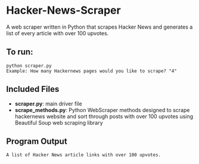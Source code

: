 # Hacker-News-Scraper
A web scraper written in Python that scrapes Hacker News and generates a list of every article with over 100 upvotes.
## To run:

```
python scraper.py
Example: How many Hackernews pages would you like to scrape? "4"
```
## Included Files

* **scraper.py**: main driver file
* **scrape_methods.py**: Python WebScraper methods designed to scrape hackernews website and sort through posts with over 100 upvotes using Beautiful Soup web scraping library
## Program Output

```
A list of Hacker News article links with over 100 upvotes.
```

